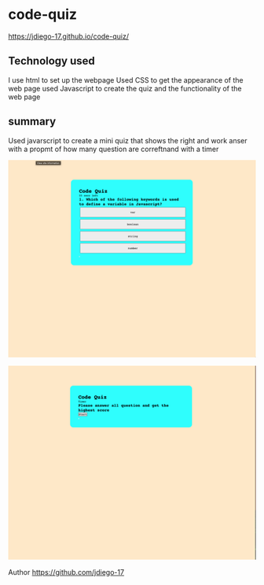 # code-quiz


https://jdiego-17.github.io/code-quiz/ 

## Technology used

I use html to set up the webpage
Used CSS to get the appearance of the web page
used Javascript to create the quiz and the functionality of the web page


## summary

Used javarscript to create a mini quiz that shows the right and work anser with a propmt of how many question are correftnand with a timer


![Alt text](./Assets/img1.png)

![Alt text](./Assets/img2.png)


Author
https://github.com/jdiego-17